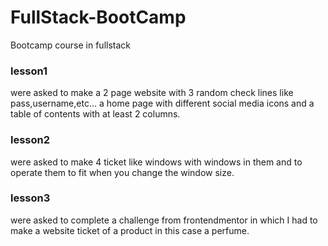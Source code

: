 # FullStack-BootCamp
Bootcamp course in fullstack 



### lesson1
 were asked to make a 2 page website with 3 random check lines like pass,username,etc...
a home page with different social media icons and a table of contents with at least 2 columns.

### lesson2 
were asked to make 4 ticket like windows with windows in them and to operate them to fit when you change the window size.

### lesson3 
were asked to complete a challenge from frontendmentor in which I had to make a website ticket of a product in this case a perfume.


